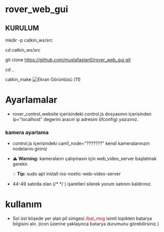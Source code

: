 # rover_web_gui
## KURULUM

mkdir -p catkin_ws/src

cd catkin_ws/src

git clone https://github.com/mustafaslan0/rover_web_gui.git

cd ..

catkin_make
![Ekran Görüntüsü (11)](https://user-images.githubusercontent.com/89737685/199282842-f90d8ed0-3e5e-4819-8f4f-b25cc563f0b0.png)




# Ayarlamalar

- rover_control_website içerisindeki control.js dosyasının içerisinden ip="localhost" degerini aracın ip adresini (ifconfig) yazızınız.


### kamera ayarlama

- control.js içerisindeki cam1_node="???????" kendi kameralarınızın nodelarını giriniz
- 
   :warning: **Warning:** kameraların çalışmasın için web_video_server başlatmak gerekir.
   
   :bulb: **Tip:** sudo apt install ros-noetic-web-video-server
- 44-49 satırda olan (/* */ ) işaretleri silerek yorum satınını kaldırınız.


# kullanım

- Sol üst köşede yer alan pil simgesi <font color="red">/bat_msg</font> isimli topikten batarya bilgisini alır. (icon üzerine yaklaşınca batarya durumunu görebilirsiniz.)

